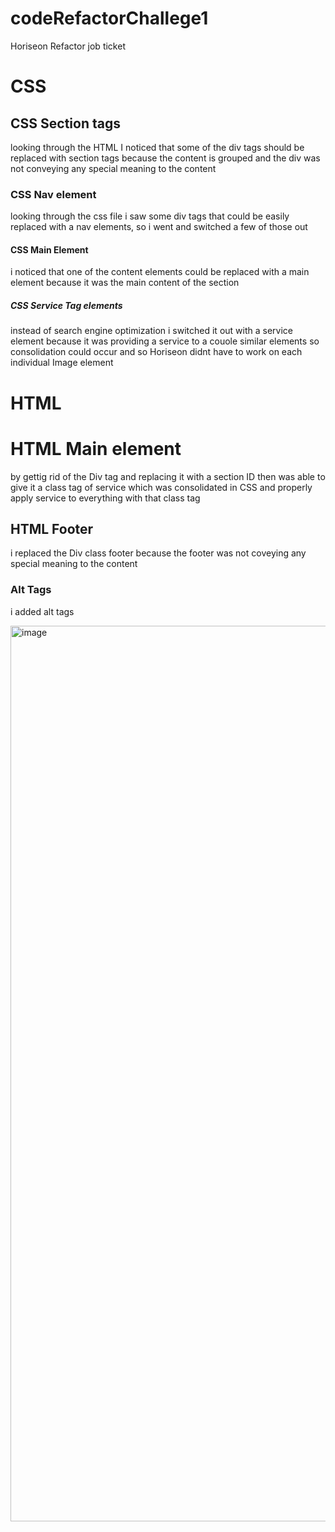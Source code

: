 # codeRefactorChallege1
Horiseon Refactor job ticket 

# CSS

## CSS Section tags
looking through the HTML I noticed that some of the div tags should be replaced with section tags because the content is grouped and the div was not conveying any special meaning to the content
 
 ### CSS Nav element
 looking through the css file i saw some div tags that could be easily replaced with a nav elements, so i went and switched a few of those out
 
 #### CSS Main Element
 i noticed that one of the content elements could be replaced with a main element because it was the main content of the section
 
 ##### CSS Service Tag elements
 instead of search engine optimization i switched it out with a service element because it was providing a service to a couole similar elements so consolidation could occur and so Horiseon didnt have to work on each individual Image element


# HTML

# HTML Main element
by gettig rid of the Div tag and replacing it with a section ID then was able to give it a class tag of service which was consolidated in CSS and properly apply service to everything with that class tag

## HTML Footer
i replaced the Div class footer because the footer was not coveying any special meaning to the content

### Alt Tags 
i added alt tags

<img width="1433" alt="image" src="https://user-images.githubusercontent.com/113070891/196557409-dfac8506-cdde-4405-978a-3647cab15cb6.png">
